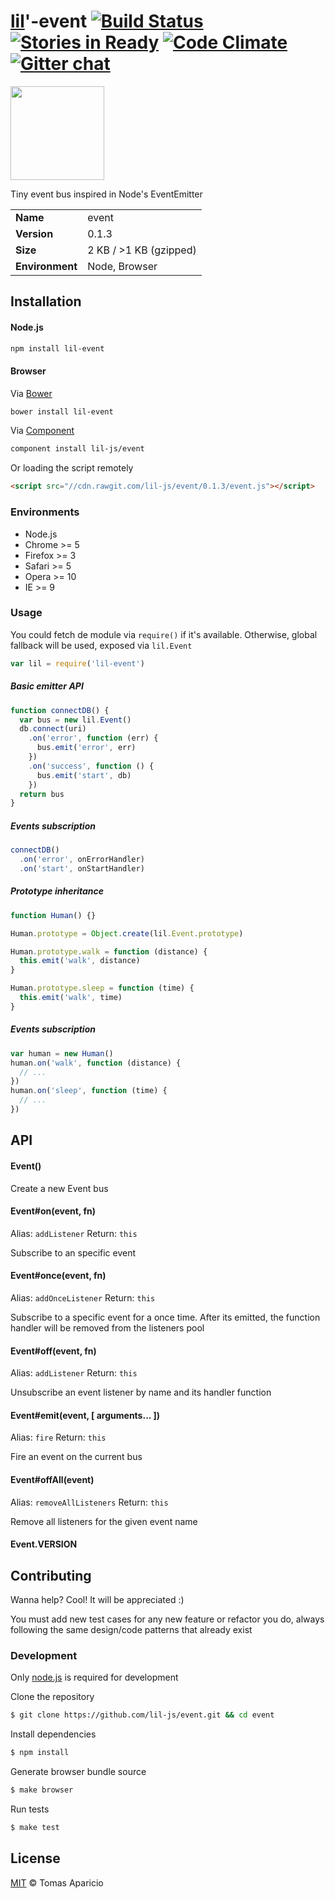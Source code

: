 # [lil](http://lil-js.github.io)'-event [![Build Status](https://api.travis-ci.org/lil-js/event.svg?branch=master)][travis] [![Stories in Ready](https://badge.waffle.io/lil-js/event.png?label=ready&title=Ready)](https://waffle.io/lil-js/event) [![Code Climate](https://codeclimate.com/github/lil-js/event/badges/gpa.svg)](https://codeclimate.com/github/lil-js/event) [![Gitter chat](https://badges.gitter.im/lil-js/all.png)](https://gitter.im/lil-js/all)

<img align="center" height="150" src="http://lil-js.github.io/img/liljs-logo.png" />

Tiny event bus inspired in Node's EventEmitter

<table>
<tr>
<td><b>Name</b></td><td>event</td>
</tr>
<tr>
<td><b>Version</b></td><td>0.1.3</td>
</tr>
<tr>
<td><b>Size</b></td><td>2 KB / >1 KB (gzipped)</td>
</tr>
<tr>
<td><b>Environment</b></td><td>Node, Browser</td>
</tr>
</table>

## Installation

#### Node.js
```bash
npm install lil-event
```

#### Browser
Via [Bower](http://bower.io)
```bash
bower install lil-event
```
Via [Component](https://github.com/componentjs/component)
```bash
component install lil-js/event
```
Or loading the script remotely
```html
<script src="//cdn.rawgit.com/lil-js/event/0.1.3/event.js"></script>
```

### Environments

- Node.js
- Chrome >= 5
- Firefox >= 3
- Safari >= 5
- Opera >= 10
- IE >= 9

### Usage

You could fetch de module via `require()` if it's available.
Otherwise, global fallback will be used, exposed via `lil.Event`
```js
var lil = require('lil-event')
```

##### Basic emitter API
```js
function connectDB() {
  var bus = new lil.Event()
  db.connect(uri)
    .on('error', function (err) {
      bus.emit('error', err)
    })
    .on('success', function () {
      bus.emit('start', db)
    })
  return bus
}
```

##### Events subscription
```js
connectDB()
  .on('error', onErrorHandler)
  .on('start', onStartHandler)
```

##### Prototype inheritance

```js
function Human() {}

Human.prototype = Object.create(lil.Event.prototype)

Human.prototype.walk = function (distance) {
  this.emit('walk', distance)
}

Human.prototype.sleep = function (time) {
  this.emit('walk', time)
}
```

##### Events subscription
```js
var human = new Human()
human.on('walk', function (distance) {
  // ...
})
human.on('sleep', function (time) {
  // ...
})
```

## API

#### Event()

Create a new Event bus

#### Event#on(event, fn)
Alias: `addListener` Return: `this`

Subscribe to an specific event

#### Event#once(event, fn)
Alias: `addOnceListener` Return: `this`

Subscribe to a specific event for a once time.
After its emitted, the function handler will be removed from the listeners pool

#### Event#off(event, fn)
Alias: `addListener` Return: `this`

Unsubscribe an event listener by name and its handler function

#### Event#emit(event, [ arguments... ])
Alias: `fire` Return: `this`

Fire an event on the current bus

#### Event#offAll(event)
Alias: `removeAllListeners` Return: `this`

Remove all listeners for the given event name

#### Event.VERSION

## Contributing

Wanna help? Cool! It will be appreciated :)

You must add new test cases for any new feature or refactor you do,
always following the same design/code patterns that already exist

### Development

Only [node.js](http://nodejs.org) is required for development

Clone the repository
```bash
$ git clone https://github.com/lil-js/event.git && cd event
```

Install dependencies
```bash
$ npm install
```

Generate browser bundle source
```bash
$ make browser
```

Run tests
```bash
$ make test
```

## License

[MIT](http://opensource.org/licenses/MIT) © Tomas Aparicio

[travis]: http://travis-ci.org/lil-js/event
